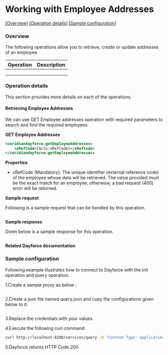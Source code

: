 # Working with Employee Addresses

[[Overview]](#overview)  [[Operation details]](#operation-details)  [[Sample configuration]](#sample-configuration)

### Overview 

The following operations allow you to retrieve, create or update addresses of an employee

| Operation | Description |
| ------------- |-------------|
|[](#)|  |
|[](#)|  |
|[](#)|  |

### Operation details

This section provides more details on each of the operations.

#### Retrieving Employee Addresses
We can use GET Employee addresses operation with required parameters to search and find the required employees.

**GET Employee Addresses**
```xml
<ceridiandayforce.getEmployeeAddresses>
    <xRefCode>{$ctx:xRefCode}</xRefCode>
</ceridiandayforce.getEmployeeAddresses>
```

**Properties**

* xRefCode (Mandatory): The unique identifier (external reference code) of the employee whose data will be retrieved. The value provided must be the exact match for an employee; otherwise, a bad request (400) error will be returned.

**Sample request**

Following is a sample request that can be handled by this operation.

```json

```

**Sample response**

Given below is a sample response for this operation.

```json

```

**Related Dayforce documentation**

[]()

### Sample configuration

Following example illustrates how to connect to Dayforce with the init operation and query operation.

1.Create a sample proxy as below :
```xml

```

2.Create a json file named query.json and copy the configurations given below to it:

```json

```
3.Replace the credentials with your values.

4.Execute the following curl command:

```bash
curl http://localhost:8280/services/query -H "Content-Type: application/json" -d @query.json
```
5.Dayforce returns HTTP Code 200
